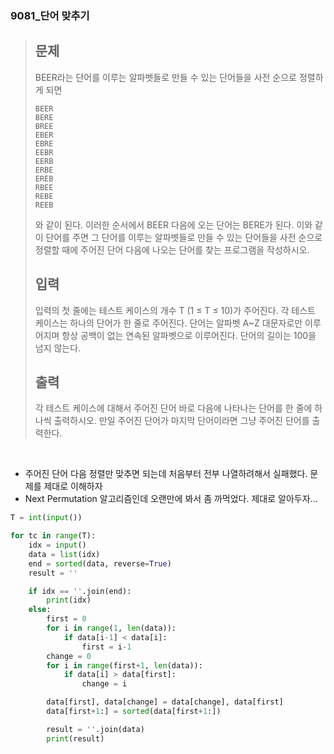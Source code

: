 ### 9081_단어 맞추기

> ## 문제
>
> BEER라는 단어를 이루는 알파벳들로 만들 수 있는 단어들을 사전 순으로 정렬하게 되면
>
> ```
> BEER
> BERE
> BREE
> EBER
> EBRE
> EEBR
> EERB
> ERBE
> EREB
> RBEE
> REBE
> REEB
> ```
>
> 와 같이 된다. 이러한 순서에서 BEER 다음에 오는 단어는 BERE가 된다. 이와 같이 단어를 주면 그 단어를 이루는 알파벳들로 만들 수 있는 단어들을 사전 순으로 정렬할 때에 주어진 단어 다음에 나오는 단어를 찾는 프로그램을 작성하시오.
>
> ## 입력
>
> 입력의 첫 줄에는 테스트 케이스의 개수 T (1 ≤ T ≤ 10)가 주어진다. 각 테스트 케이스는 하나의 단어가 한 줄로 주어진다. 단어는 알파벳 A~Z 대문자로만 이루어지며 항상 공백이 없는 연속된 알파벳으로 이루어진다. 단어의 길이는 100을 넘지 않는다.
>
> ## 출력
>
> 각 테스트 케이스에 대해서 주어진 단어 바로 다음에 나타나는 단어를 한 줄에 하나씩 출력하시오. 만일 주어진 단어가 마지막 단어이라면 그냥 주어진 단어를 출력한다.

<br>

- 주어진 단어 다음 정렬만 맞추면 되는데 처음부터 전부 나열하려해서 실패했다. 문제를 제대로 이해하자
- Next Permutation 알고리즘인데 오랜만에 봐서 좀 까먹었다. 제대로 알아두자...

```python
T = int(input())

for tc in range(T):
    idx = input()
    data = list(idx)
    end = sorted(data, reverse=True)
    result = ''

    if idx == ''.join(end):
        print(idx)
    else:
        first = 0
        for i in range(1, len(data)):
            if data[i-1] < data[i]:
                first = i-1
        change = 0
        for i in range(first+1, len(data)):
            if data[i] > data[first]:
                change = i

        data[first], data[change] = data[change], data[first]
        data[first+1:] = sorted(data[first+1:])

        result = ''.join(data)
        print(result)
```

